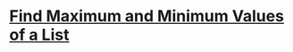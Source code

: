 # [Find Maximum and Minimum Values of a List](https://www.codewars.com/kata/find-maximum-and-minimum-values-of-a-list/)
